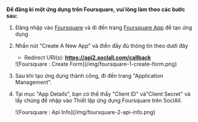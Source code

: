 __Để đăng kí một ứng dụng trên Foursquare, vui lòng làm theo các bước sau:__

1. Đăng nhập vào [Foursquare](https://developer.foursquare.com/) và đi đến trang [Foursquare App](https://foursquare.com/developers/register) để tạo ứng dụng
2. Nhấn nút "Create A New App" và điền đầy đủ thông tin theo dưới đây
    * Redirect URI(s): __https://api2.soclall.com/callback__
    
    <div class="soclall-br"></div>
    ![Foursquare : Create Form](/img/foursquare-1-create-form.png)
    <div class="soclall-br"></div>
    
3. Sau khi tạo ứng dụng thành công, đi đến trang "Application Management".
4. Tại mục "App Details", bạn có thể thấy "Client ID" và"Client Secret" và lấy chúng để nhập vào Thiết lập ứng dụng Foursquare trên SoclAll.
    <div class="soclall-br"></div>
    ![Foursquare : Api Info](/img/foursquare-2-api-info.png)
    <div class="soclall-br"></div>